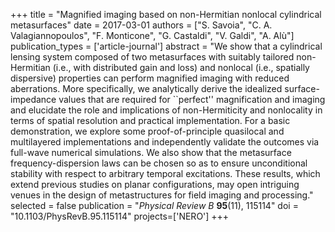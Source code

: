 +++
title = "Magnified imaging based on non-Hermitian nonlocal cylindrical metasurfaces"
date = 2017-03-01
authors = ["S. Savoia", "C. A. Valagiannopoulos", "F. Monticone", "G. Castaldi", "V. Galdi", "A. Alù"]
publication_types = ['article-journal']
abstract = "We show that a cylindrical lensing system composed of two metasurfaces with suitably tailored non-Hermitian (i.e., with distributed gain and loss) and nonlocal (i.e., spatially dispersive) properties can perform magnified imaging with reduced aberrations. More specifically, we analytically derive the idealized surface-impedance values that are required for ``perfect'' magnification and imaging and elucidate the role and implications of non-Hermiticity and nonlocality in terms of spatial resolution and practical implementation. For a basic demonstration, we explore some proof-of-principle quasilocal and multilayered implementations and independently validate the outcomes via full-wave numerical simulations. We also show that the metasurface frequency-dispersion laws can be chosen so as to ensure unconditional stability with respect to arbitrary temporal excitations. These results, which extend previous studies on planar configurations, may open intriguing venues in the design of metastructures for field imaging and processing."
selected = false
publication = "*Physical Review B* **95**(11), 115114"
doi = "10.1103/PhysRevB.95.115114"
projects=['NERO']
+++
